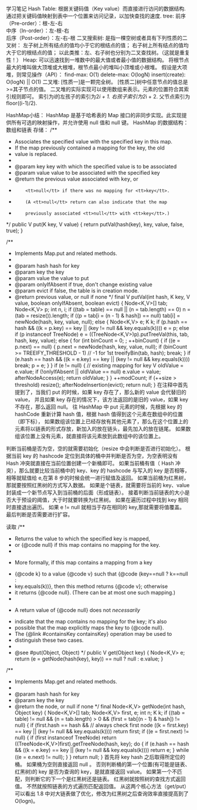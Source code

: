 学习笔记
Hash Table: 
    根据关键码值（Key value）而直接进行访问的数据结构.
    通过把关键码值映射到表中一个位置来访问记录，以加快查找的速度.
tree:
    前序（Pre-order）：根-左-右  
    中序（In-order）：左-根-右  
    后序（Post-order）：左-右-根
二叉搜索树:
    是指一棵空树或者具有下列性质的二叉树： 
    左子树上所有结点的值均小于它的根结点的值； 
    右子树上所有结点的值均大于它的根结点的值； 
    以此类推：左、右子树也分别为二叉查找树。（这就是重复性！）
Heap: 
    可以迅速找到一堆数中的最大值或者最小值的数据结构。
    将根节点最大的堆叫做大顶堆或大根堆，根节点最小的堆叫小顶堆或小根堆。
    假设是大项堆，则常见操作（API）：
        find-max:        O(1)
        delete-max:    O(logN)
        insert(create): O(logN) || O(1)
二叉堆:
    [性质一]是一颗完全树。
    [性质二]树中任意节点的值总是>=其子节点的值。
    二叉堆的实际实现可以使用数组来表示。元素的位置符合其索引规则即可。
    索引为i的左孩子的索引为2*i + 1.
    右孩子索引为2*i + 2.
    父节点索引为floor((i-1)/2).

HashMap小结：
HashMap 是基于哈希表的 Map 接口的非同步实现。此实现提供所有可选的映射操作，并允许使用 null 值和 null 键。
HashMap 的数据结构：数组和链表
存储：
/**
 * Associates the specified value with the specified key in this map.
 * If the map previously contained a mapping for the key, the old
 * value is replaced.
 *
 * @param key key with which the specified value is to be associated
 * @param value value to be associated with the specified key
 * @return the previous value associated with <tt>key</tt>, or
 *         <tt>null</tt> if there was no mapping for <tt>key</tt>.
 *         (A <tt>null</tt> return can also indicate that the map
 *         previously associated <tt>null</tt> with <tt>key</tt>.)
 */
public V put(K key, V value) {
    return putVal(hash(key), key, value, false, true);
}

/**
 * Implements Map.put and related methods.
 *
 * @param hash hash for key
 * @param key the key
 * @param value the value to put
 * @param onlyIfAbsent if true, don't change existing value
 * @param evict if false, the table is in creation mode.
 * @return previous value, or null if none
 */
final V putVal(int hash, K key, V value, boolean onlyIfAbsent,
               boolean evict) {
    Node<K,V>[] tab; Node<K,V> p; int n, i;
    if ((tab = table) == null || (n = tab.length) == 0)
        n = (tab = resize()).length;
    if ((p = tab[i = (n - 1) & hash]) == null)
        tab[i] = newNode(hash, key, value, null);
    else {
        Node<K,V> e; K k;
        if (p.hash == hash &&
            ((k = p.key) == key || (key != null && key.equals(k))))
            e = p;
        else if (p instanceof TreeNode)
            e = ((TreeNode<K,V>)p).putTreeVal(this, tab, hash, key, value);
        else {
            for (int binCount = 0; ; ++binCount) {
                if ((e = p.next) == null) {
                    p.next = newNode(hash, key, value, null);
                    if (binCount >= TREEIFY_THRESHOLD - 1) // -1 for 1st
                        treeifyBin(tab, hash);
                    break;
                }
                if (e.hash == hash &&
                    ((k = e.key) == key || (key != null && key.equals(k))))
                    break;
                p = e;
            }
        }
        if (e != null) { // existing mapping for key
            V oldValue = e.value;
            if (!onlyIfAbsent || oldValue == null)
                e.value = value;
            afterNodeAccess(e);
            return oldValue;
        }
    }
    ++modCount;
    if (++size > threshold)
        resize();
    afterNodeInsertion(evict);
    return null;
}
在注释中首先提到了，当我们 put 的时候，如果 key 存在了，那么新的 value 会代替旧的 value，
并且如果 key 存在的情况下，该方法返回的是旧的 value，如果 key 不存在，那么返回 null。
往 HashMap 中 put 元素的时候，先根据 key 的 hashCode 重新计算 hash 值，根据 hash 值得到这个元素在数组中的位置（即下标），
如果数组该位置上已经存放有其他元素了，那么在这个位置上的元素将以链表的形式存放，新加入的放在链头，最先加入的放在链尾。
如果数组该位置上没有元素，就直接将该元素放到此数组中的该位置上。

判断当前桶是否为空，空的就需要初始化（resize 中会判断是否进行初始化）。
根据当前 key 的 hashcode 定位到具体的桶中并判断是否为空，为空表明没有 Hash 冲突就直接在当前位置创建一个新桶即可。
如果当前桶有值（ Hash 冲突），那么就要比较当前桶中的 key、key 的 hashcode 与写入的 key 是否相等，相等就赋值给 e,在第 8 步的时候会统一进行赋值及返回。
如果当前桶为红黑树，那就要按照红黑树的方式写入数据。
如果是个链表，就需要将当前的 key、value 封装成一个新节点写入到当前桶的后面（形成链表）。
接着判断当前链表的大小是否大于预设的阈值，大于时就要转换为红黑树。
如果在遍历过程中找到 key 相同时直接退出遍历。
如果 e != null 就相当于存在相同的 key,那就需要将值覆盖。
最后判断是否需要进行扩容。

读取
/**
 * Returns the value to which the specified key is mapped,
 * or {@code null} if this map contains no mapping for the key.
 *
 * <p>More formally, if this map contains a mapping from a key
 * {@code k} to a value {@code v} such that {@code (key==null ? k==null :
 * key.equals(k))}, then this method returns {@code v}; otherwise
 * it returns {@code null}.  (There can be at most one such mapping.)
 *
 * <p>A return value of {@code null} does not <i>necessarily</i>
 * indicate that the map contains no mapping for the key; it's also
 * possible that the map explicitly maps the key to {@code null}.
 * The {@link #containsKey containsKey} operation may be used to
 * distinguish these two cases.
 *
 * @see #put(Object, Object)
 */
public V get(Object key) {
    Node<K,V> e;
    return (e = getNode(hash(key), key)) == null ? null : e.value;
}

/**
 * Implements Map.get and related methods.
 *
 * @param hash hash for key
 * @param key the key
 * @return the node, or null if none
 */
final Node<K,V> getNode(int hash, Object key) {
    Node<K,V>[] tab; Node<K,V> first, e; int n; K k;
    if ((tab = table) != null && (n = tab.length) > 0 &&
        (first = tab[(n - 1) & hash]) != null) {
        if (first.hash == hash && // always check first node
            ((k = first.key) == key || (key != null && key.equals(k))))
            return first;
        if ((e = first.next) != null) {
            if (first instanceof TreeNode)
                return ((TreeNode<K,V>)first).getTreeNode(hash, key);
            do {
                if (e.hash == hash &&
                    ((k = e.key) == key || (key != null && key.equals(k))))
                    return e;
            } while ((e = e.next) != null);
        }
    }
    return null;
}
首先将 key hash 之后取得所定位的桶。
如果桶为空则直接返回 null 。
否则判断桶的第一个位置(有可能是链表、红黑树)的 key 是否为查询的 key，是就直接返回 value。
如果第一个不匹配，则判断它的下一个是红黑树还是链表。
红黑树就按照树的查找方式返回值。
不然就按照链表的方式遍历匹配返回值。
从这两个核心方法（get/put）可以看出 1.8 中对大链表做了优化，修改为红黑树之后查询效率直接提高到了 O(logn)。

